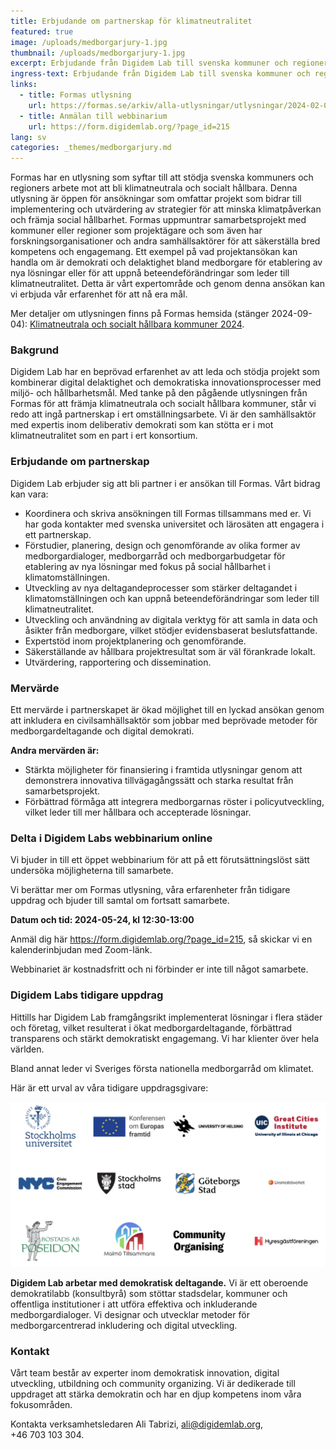 ```yaml
---
title: Erbjudande om partnerskap för klimatneutralitet
featured: true
image: /uploads/medborgarjury-1.jpg
thumbnail: /uploads/medborgarjury-1.jpg
excerpt: Erbjudande från Digidem Lab till svenska kommuner och regioner om partnerskap för klimatneutralitet och social hållbarhet.
ingress-text: Erbjudande från Digidem Lab till svenska kommuner och regioner om partnerskap för klimatneutralitet och social hållbarhet.
links:
  - title: Formas utlysning
    url: https://formas.se/arkiv/alla-utlysningar/utlysningar/2024-02-05-klimatneutrala-och-socialt-hallbara-kommuner-2024.html
  - title: Anmälan till webbinarium
    url: https://form.digidemlab.org/?page_id=215
lang: sv
categories: _themes/medborgarjury.md
---
```



Formas har en utlysning som syftar till att stödja svenska kommuners och regioners arbete mot att bli klimatneutrala och socialt hållbara. Denna utlysning är öppen för ansökningar som omfattar projekt som bidrar till implementering och utvärdering av strategier för att minska klimatpåverkan och främja social hållbarhet. Formas uppmuntrar samarbetsprojekt med kommuner eller regioner som projektägare och som även har forskningsorganisationer och andra samhällsaktörer för att säkerställa bred kompetens och engagemang. Ett exempel på vad projektansökan kan handla om är demokrati och delaktighet bland medborgare för etablering av nya lösningar eller för att uppnå beteendeförändringar som leder till klimatneutralitet. Detta är vårt expertområde och genom denna ansökan kan vi erbjuda vår erfarenhet för att nå era mål.  

Mer detaljer om utlysningen finns på Formas hemsida (stänger 2024-09-04): [Klimatneutrala och socialt hållbara kommuner 2024](https://formas.se/arkiv/alla-utlysningar/utlysningar/2024-02-05-klimatneutrala-och-socialt-hallbara-kommuner-2024.html).


### Bakgrund
Digidem Lab har en beprövad erfarenhet av att leda och stödja projekt som kombinerar digital delaktighet och demokratiska innovationsprocesser med miljö- och hållbarhetsmål. Med tanke på den pågående utlysningen från Formas för att främja klimatneutrala och socialt hållbara kommuner, står vi redo att ingå partnerskap i ert omställningsarbete. Vi är den samhällsaktör med expertis inom deliberativ demokrati som kan stötta er i mot klimatneutralitet som en part i ert konsortium.

### Erbjudande om partnerskap
Digidem Lab erbjuder sig att bli partner i er ansökan till Formas. Vårt bidrag kan vara:

- Koordinera och skriva ansökningen till Formas tillsammans med er. Vi har goda kontakter med svenska universitet och lärosäten att engagera i ett partnerskap.
- Förstudier, planering, design och genomförande av olika former av medborgardialoger, medborgarråd och medborgarbudgetar för etablering av nya lösningar med fokus på social hållbarhet i klimatomställningen.
- Utveckling av nya deltagandeprocesser som stärker deltagandet i klimatomställningen och kan uppnå beteendeförändringar som leder till klimatneutralitet.
- Utveckling och användning av digitala verktyg för att samla in data och åsikter från medborgare, vilket stödjer evidensbaserat beslutsfattande.
- Expertstöd inom projektplanering och genomförande.
- Säkerställande av hållbara projektresultat som är väl förankrade lokalt.
- Utvärdering, rapportering och dissemination.


### Mervärde
Ett mervärde i partnerskapet är ökad möjlighet till en lyckad ansökan genom att inkludera en civilsamhällsaktör som jobbar med beprövade metoder för medborgardeltagande och digital demokrati.

**Andra mervärden är:**

- Stärkta möjligheter för finansiering i framtida utlysningar genom att demonstrera innovativa tillvägagångssätt och starka resultat från samarbetsprojekt.
- Förbättrad förmåga att integrera medborgarnas röster i policyutveckling, vilket leder till mer hållbara och accepterade lösningar.

### Delta i Digidem Labs webbinarium online
Vi bjuder in till ett öppet webbinarium för att på ett förutsättningslöst sätt undersöka möjligheterna till samarbete.

Vi berättar mer om Formas utlysning, våra erfarenheter från tidigare uppdrag och bjuder till samtal om fortsatt samarbete.

**Datum och tid: 2024-05-24, kl 12:30-13:00**

Anmäl dig här <https://form.digidemlab.org/?page_id=215>, så skickar vi en kalenderinbjudan med Zoom-länk.

Webbinariet är kostnadsfritt och ni förbinder er inte till något samarbete.

### Digidem Labs tidigare uppdrag
Hittills har Digidem Lab framgångsrikt implementerat lösningar i flera städer och företag, vilket resulterat i ökat medborgardeltagande, förbättrad transparens och stärkt demokratiskt engagemang. Vi har klienter över hela världen.

Bland annat leder vi Sveriges första nationella medborgarråd om klimatet.

Här är ett urval av våra tidigare uppdragsgivare:

![](/uploads/tidigare-kunder.png)

**Digidem Lab arbetar med demokratisk deltagande.** Vi är ett oberoende demokratilabb (konsultbyrå) som stöttar stadsdelar, kommuner och offentliga institutioner i att utföra effektiva och inkluderande medborgardialoger.  Vi designar och utvecklar metoder för medborgarcentrerad inkludering och digital utveckling.


### Kontakt
Vårt team består av experter inom demokratisk innovation, digital utveckling, utbildning och community organizing. Vi är dedikerade till uppdraget att stärka demokratin och har en djup kompetens inom våra fokusområden.

Kontakta verksamhetsledaren Ali Tabrizi, <ali@digidemlab.org>, +46 703 103 304.
